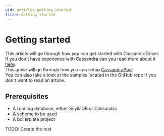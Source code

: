 ```yaml
---
uid: articles.getting-started
title: Getting started
---
```


# Getting started
This article will go through how you can get started with CassandraDriver.  
If you don't have experience with Cassandra can you read more about it [here](https://university.scylladb.com/courses/scylla-essentials-overview/lessons/architecture/topic/introduction/).  
This guide will go through how you can setup [CassandraPool](xref:CassandraDriver.CassandraPool)  
You can also take a look at the samples located in the GitHub repo if you don't want to read an article.

## Prerequisites
- A running database, either ScyllaDB or Cassandra
- A scheme to be used
- A boilerplate project

TODO: Create the rest